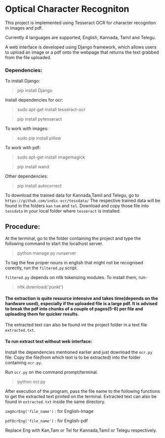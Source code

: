# Optical Character Recogniton

This project is implemented using Tesseract OCR for character recogniton in images and pdf.

Currently 4 languages are supported, English, Kannada, Tamil and Telegu.

A web interface is developed using Django framework, which allows users to upload an image or a pdf onto the webpage that returns the text grabbed from the file uploaded.

### Dependencies:

To install Django:

> pip install Django

Install dependencies for ocr:

> sudo apt-get install tesseract-ocr

> pip install pytesseract

To work with images:

> sudo pip install pillow

To work with pdf:

> sudo apt-get install imagemagick

> pip install wand

Other dependencies:

> pip install autocorrect

To download the trained data for Kannada,Tamil and Telegu, go to
`https://github.com/indic-ocr/tessdata/`
The respective trained data will be found in the folders `kan` `tam` and `tel`. Download and copy those file into `tessdata` in your local folder where `tesseract` is installed.

## Procedure:

At the terminal, go to the folder containing the project and type the following command to start the localhost server.
> python manage.py runserver

To tag the few proper nouns in english that might not be recognised corectly, run the `filtered.py` script.

`filtered.py` depends on nltk tokenizing modules. To install them, run-

> nltk.download('punkt')

#### The extraction is quite resource intensive and takes time(depends on the hardware used), especially if the uploaded file is a large pdf. It is advised to break the pdf into chunks of a couple of pages(5-6) per file and uploading them for quicker results.

The extracted text can also be found int the project folder in a text file `extracted.txt`.


#### To run extract text without web interface:
Install the dependencies mentioned earlier and just download the `ocr.py` file. Copy the file(from which text is to be extracted) into the folder containing `ocr.py`.

Run `ocr.py` on the command prompt/terminal.
> python ocr.py

After execution of the program, pass the file name to the following functions to get the extracted text printed on the terminal.
Extracted text can also be found in `extracted.txt` inside the same directory. 

`imgOcrEng('file_name')` : for English-Image

`pdfOcrEng('file_name')` : for English-pdf

Replace Eng with Kan,Tam or Tel for Kannada,Tamil or Telegu respectively.

